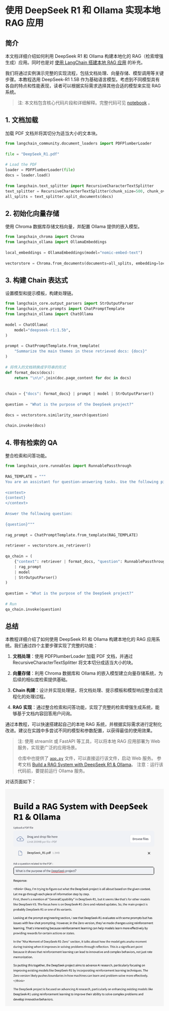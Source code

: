 # 使用 DeepSeek R1 和 Ollama 实现本地 RAG 应用

## 简介

本文档详细介绍如何利用 DeepSeek R1 和 Ollama 构建本地化的 RAG（检索增强生成）应用。同时也是对 [使用 LangChain 搭建本地 RAG 应用](6.%20使用%20LlamaIndex%20实现本地%20Agent.md) 的补充。

我们将通过实例演示完整的实现流程，包括文档处理、向量存储、模型调用等关键步骤。本教程选用 DeepSeek-R1 1.5B 作为基础语言模型。考虑到不同模型具有各自的特点和性能表现，读者可以根据实际需求选择其他合适的模型来实现 RAG 系统。

>注: 本文档包含核心代码片段和详细解释。完整代码可见 [notebook](https://github.com/datawhalechina/handy-ollama/blob/main/notebook/C7/LlamaIndex_Agent/%E4%BD%BF%E7%94%A8LlamaIndex%E5%AE%9E%E7%8E%B0%E6%9C%AC%E5%9C%B0Agent.ipynb) 。

## 1. 文档加载

加载 PDF 文档并将其切分为适当大小的文本块。

```python
from langchain_community.document_loaders import PDFPlumberLoader

file = "DeepSeek_R1.pdf"

# Load the PDF
loader = PDFPlumberLoader(file)
docs = loader.load()

from langchain.text_splitter import RecursiveCharacterTextSplitter
text_splitter = RecursiveCharacterTextSplitter(chunk_size=500, chunk_overlap=0)
all_splits = text_splitter.split_documents(docs)
```

## 2. 初始化向量存储

使用 Chroma 数据库存储文档向量，并配置 Ollama 提供的嵌入模型。

```python
from langchain_chroma import Chroma
from langchain_ollama import OllamaEmbeddings

local_embeddings = OllamaEmbeddings(model="nomic-embed-text")

vectorstore = Chroma.from_documents(documents=all_splits, embedding=local_embeddings)
```

## 3. 构建 Chain 表达式

设置模型和提示模板，构建处理链。

```python
from langchain_core.output_parsers import StrOutputParser
from langchain_core.prompts import ChatPromptTemplate
from langchain_ollama import ChatOllama

model = ChatOllama(
    model="deepseek-r1:1.5b",
)

prompt = ChatPromptTemplate.from_template(
    "Summarize the main themes in these retrieved docs: {docs}"
)

# 将传入的文档转换成字符串的形式
def format_docs(docs):
    return "\n\n".join(doc.page_content for doc in docs)


chain = {"docs": format_docs} | prompt | model | StrOutputParser()

question = "What is the purpose of the DeepSeek project?"

docs = vectorstore.similarity_search(question)

chain.invoke(docs)
```

## 4. 带有检索的 QA

整合检索和问答功能。

```python
from langchain_core.runnables import RunnablePassthrough

RAG_TEMPLATE = """
You are an assistant for question-answering tasks. Use the following pieces of retrieved context to answer the question. If you don't know the answer, just say that you don't know. Use three sentences maximum and keep the answer concise.

<context>
{context}
</context>

Answer the following question:

{question}"""

rag_prompt = ChatPromptTemplate.from_template(RAG_TEMPLATE)

retriever = vectorstore.as_retriever()

qa_chain = (
    {"context": retriever | format_docs, "question": RunnablePassthrough()}
    | rag_prompt
    | model
    | StrOutputParser()
)

question = "What is the purpose of the DeepSeek project?"

# Run
qa_chain.invoke(question)
```

## 总结

本教程详细介绍了如何使用 DeepSeek R1 和 Ollama 构建本地化的 RAG 应用系统。我们通过四个主要步骤实现了完整的功能：

1. **文档处理**：使用 PDFPlumberLoader 加载 PDF 文档，并通过 RecursiveCharacterTextSplitter 将文本切分成适当大小的块。

2. **向量存储**：利用 Chroma 数据库和 Ollama 的嵌入模型建立向量存储系统，为后续的相似度检索提供基础。

3. **Chain 构建**：设计并实现处理链，将文档处理、提示模板和模型响应整合成流程化的处理过程。

4. **RAG 实现**：通过整合检索和问答功能，实现了完整的检索增强生成系统，能够基于文档内容回答用户问询。

通过本教程，可以快速搭建起自己的本地 RAG 系统，并根据实际需求进行定制化改进。建议在实践中多尝试不同的模型和参数配置，以获得最佳的使用效果。

>注: 使用 streamlit 或 FastAPI 等工具，可以将本地 RAG 应用部署为 Web 服务，实现更广泛的应用场景。
>
>仓库中也提供了 [`app.py`](https://github.com/datawhalechina/handy-ollama/blob/main/notebook/C7/DeepSeek_R1_RAG/app.py) 文件，可以直接运行该文件，启动 Web 服务。 参考文档 [Build a RAG System with DeepSeek R1 & Ollama](https://apidog.com/blog/rag-deepseek-r1-ollama/)。
> 注意：运行该代码前，要提前运行 Ollama 服务。

对话页面如下：

![](../images/C7-7-1.png)